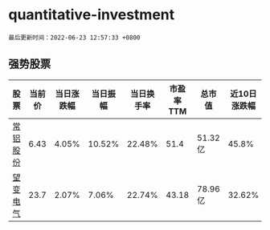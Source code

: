 # quantitative-investment

`最后更新时间：2022-06-23 12:57:33 +0800`

## 强势股票

|股票|当前价|当日涨跌幅|当日振幅|当日换手率|市盈率TTM|总市值|近10日涨跌幅|
|----|----|----|----|----|----|----|----|
|[常铝股份](https://xueqiu.com/S/SZ002160)|6.43|4.05%|10.52%|22.48%|51.4|51.32亿|45.8%|
|[望变电气](https://xueqiu.com/S/SH603191)|23.7|2.07%|7.06%|22.74%|43.18|78.96亿|32.62%|

